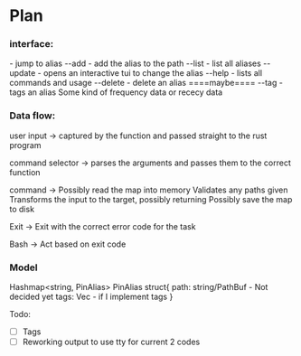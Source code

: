 # Plan

### interface:
<alias> - jump to alias
--add <alias> <path> - add the alias to the path
--list - list all aliases
--update <alias> - opens an interactive tui to change the alias
--help - lists all commands and usage
--delete <alias> - delete an alias
====maybe====
--tag <alias> - tags an alias
Some kind of frequency data or rececy data

### Data flow:
user input ->
captured by the function and passed straight to the rust program

command selector ->
parses the arguments and passes them to the correct function

command ->
Possibly read the map into memory
Validates any paths given
Transforms the input to the target, possibly returning
Possibly save the map to disk

Exit ->
Exit with the correct error code for the task

Bash ->
Act based on exit code

### Model
Hashmap<string, PinAlias>
PinAlias struct{
    path: string/PathBuf - Not decided yet
    tags: Vec<string> - if I implement tags
}

Todo:
- [ ] Tags
- [ ] Reworking output to use tty for current 2 codes

